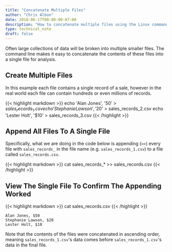 ```yaml
---
title: "Concatenate Multiple Files"
author: "Chris Albon"
date: 2018-06-17T00:00:00-07:00
description: "How to concatenate multiple files using the Linux command line."
type: technical_note
draft: false
---
```


Often large collections of data will be broken into multiple smaller files. The command line makes it easy to concatenate the contents of these files into a single file for analysis.

## Create Multiple Files

In this example each file contains a single record of a sale, however in the real world each file can contain hundreds or even millions of records.

{{< highlight markdown >}}
echo 'Alan Jones', '$50' > sales_records_1.csv
echo 'Stephanie Lawson', '$20' > sales_records_2.csv
echo 'Lester Holt', '$10' > sales_records_3.csv
{{< /highlight >}}

## Append All Files To A Single File

Specifically, what we are doing in the code below is appending (`>>`) every file with `sales_records_` in the file name (e.g. `sales_records_1.csv`) to a file called `sales_records.csv`.

{{< highlight markdown >}}
cat sales_records_* >> sales_records.csv
{{< /highlight >}}

## View The Single File To Confirm The Appending Worked

{{< highlight markdown >}}
cat sales_records.csv
{{< /highlight >}}
```
Alan Jones, $50
Stephanie Lawson, $20
Lester Holt, $10
```

Note that the contents of the files were concatenated in ascending order, meaning `sales_records_1.csv`'s data comes before `sales_records_1.csv`'s data in the final file.